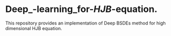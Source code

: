 # Deep_-learning_for-_HJB_-equation.
This repository provides an implementation of Deep BSDEs method for high dimensional HJB equation.

